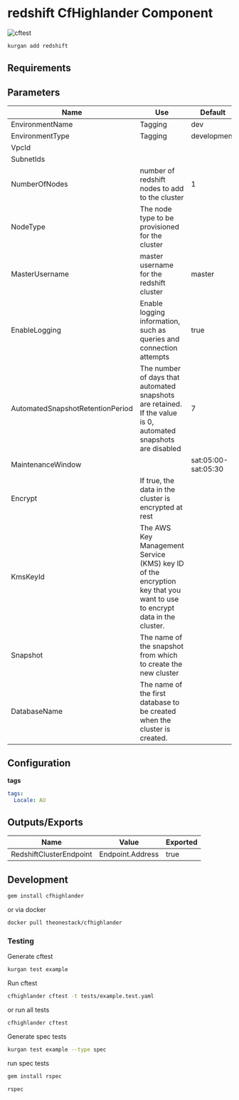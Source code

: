 # redshift CfHighlander Component

![cftest](https://github.com/theonestack/hl-component-redshift/actions/workflows/rspec.yaml/badge.svg)

<!--- add component description --->

```bash
kurgan add redshift
```

## Requirements

## Parameters

| Name | Use | Default | Global | Type | Allowed Values |
| ---- | --- | ------- | ------ | ---- | -------------- |
| EnvironmentName | Tagging | dev | true | String | 
| EnvironmentType | Tagging | development | true | String | ['development','production']
| VpcId | | | false | AWS::EC2::VPC::Id |
| SubnetIds | | | false | CommaDelimitedList |
| NumberOfNodes | number of redshift nodes to add to the cluster | 1 | false | Int |
| NodeType | The node type to be provisioned for the cluster | | false | String |
| MasterUsername | master username for the redshift cluster | master | | |
| EnableLogging | Enable logging information, such as queries and connection attempts | true | false | Boolean | ['true', 'false']
| AutomatedSnapshotRetentionPeriod | The number of days that automated snapshots are retained. If the value is 0, automated snapshots are disabled | 7 | false | Int | 0 to 35
| MaintenanceWindow | | sat:05:00-sat:05:30 | false | String |
| Encrypt | If true, the data in the cluster is encrypted at rest | | false | String | ['true', 'false']
| KmsKeyId | The AWS Key Management Service (KMS) key ID of the encryption key that you want to use to encrypt data in the cluster. | | | |
| Snapshot | The name of the snapshot from which to create the new cluster | | false | String |
| DatabaseName | The name of the first database to be created when the cluster is created. | | false | String |

## Configuration

**tags**

```yaml
tags:
  Locale: AU
```

## Outputs/Exports

| Name | Value | Exported |
| ---- | ----- | -------- |
| RedshiftClusterEndpoint | Endpoint.Address | true

## Development

```bash
gem install cfhighlander
```

or via docker

```bash
docker pull theonestack/cfhighlander
```

### Testing

Generate cftest

```bash
kurgan test example
```

Run cftest

```bash
cfhighlander cftest -t tests/example.test.yaml
```

or run all tests

```bash
cfhighlander cftest
```

Generate spec tests

```bash
kurgan test example --type spec
```

run spec tests

```bash
gem install rspec
```

```bash
rspec
```